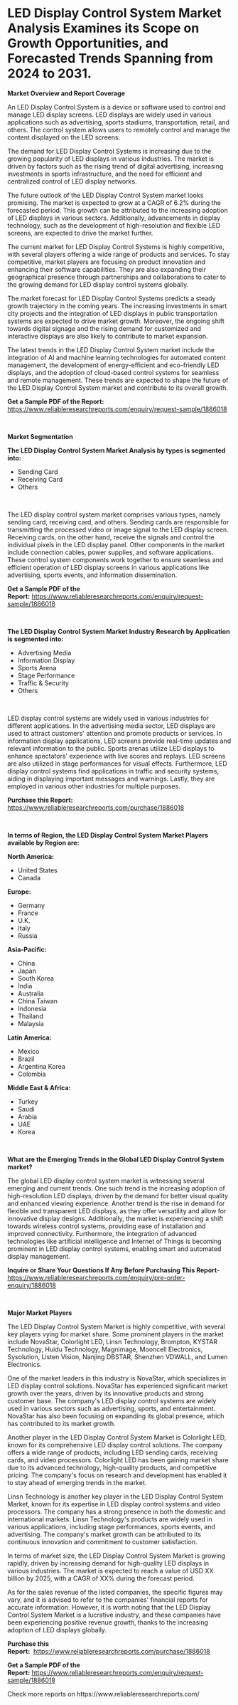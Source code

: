 <p><h1>LED Display Control System Market Analysis Examines its Scope on Growth Opportunities, and Forecasted Trends Spanning from 2024 to 2031.</h1></p><p><strong>Market Overview and Report Coverage</strong></p>
<p><p>An LED Display Control System is a device or software used to control and manage LED display screens. LED displays are widely used in various applications such as advertising, sports stadiums, transportation, retail, and others. The control system allows users to remotely control and manage the content displayed on the LED screens.</p><p>The demand for LED Display Control Systems is increasing due to the growing popularity of LED displays in various industries. The market is driven by factors such as the rising trend of digital advertising, increasing investments in sports infrastructure, and the need for efficient and centralized control of LED display networks.</p><p>The future outlook of the LED Display Control System market looks promising. The market is expected to grow at a CAGR of 6.2% during the forecasted period. This growth can be attributed to the increasing adoption of LED displays in various sectors. Additionally, advancements in display technology, such as the development of high-resolution and flexible LED screens, are expected to drive the market further.</p><p>The current market for LED Display Control Systems is highly competitive, with several players offering a wide range of products and services. To stay competitive, market players are focusing on product innovation and enhancing their software capabilities. They are also expanding their geographical presence through partnerships and collaborations to cater to the growing demand for LED display control systems globally.</p><p>The market forecast for LED Display Control Systems predicts a steady growth trajectory in the coming years. The increasing investments in smart city projects and the integration of LED displays in public transportation systems are expected to drive market growth. Moreover, the ongoing shift towards digital signage and the rising demand for customized and interactive displays are also likely to contribute to market expansion.</p><p>The latest trends in the LED Display Control System market include the integration of AI and machine learning technologies for automated content management, the development of energy-efficient and eco-friendly LED displays, and the adoption of cloud-based control systems for seamless and remote management. These trends are expected to shape the future of the LED Display Control System market and contribute to its overall growth.</p></p>
<p><strong>Get a Sample PDF of the Report:</strong> <a href="https://www.reliableresearchreports.com/enquiry/request-sample/1886018">https://www.reliableresearchreports.com/enquiry/request-sample/1886018</a></p>
<p>&nbsp;</p>
<p><strong>Market Segmentation</strong></p>
<p><strong>The LED Display Control System Market Analysis by types is segmented into:</strong></p>
<p><ul><li>Sending Card</li><li>Receiving Card</li><li>Others</li></ul></p>
<p>&nbsp;</p>
<p><p>The LED display control system market comprises various types, namely sending card, receiving card, and others. Sending cards are responsible for transmitting the processed video or image signal to the LED display screen. Receiving cards, on the other hand, receive the signals and control the individual pixels in the LED display panel. Other components in the market include connection cables, power supplies, and software applications. These control system components work together to ensure seamless and efficient operation of LED display screens in various applications like advertising, sports events, and information dissemination.</p></p>
<p><strong>Get a Sample PDF of the Report:</strong>&nbsp;<a href="https://www.reliableresearchreports.com/enquiry/request-sample/1886018">https://www.reliableresearchreports.com/enquiry/request-sample/1886018</a></p>
<p>&nbsp;</p>
<p><strong>The LED Display Control System Market Industry Research by Application is segmented into:</strong></p>
<p><ul><li>Advertising Media</li><li>Information Display</li><li>Sports Arena</li><li>Stage Performance</li><li>Traffic & Security</li><li>Others</li></ul></p>
<p>&nbsp;</p>
<p><p>LED display control systems are widely used in various industries for different applications. In the advertising media sector, LED displays are used to attract customers' attention and promote products or services. In information display applications, LED screens provide real-time updates and relevant information to the public. Sports arenas utilize LED displays to enhance spectators' experience with live scores and replays. LED screens are also utilized in stage performances for visual effects. Furthermore, LED display control systems find applications in traffic and security systems, aiding in displaying important messages and warnings. Lastly, they are employed in various other industries for multiple purposes.</p></p>
<p><strong>Purchase this Report:</strong>&nbsp; <a href="https://www.reliableresearchreports.com/purchase/1886018">https://www.reliableresearchreports.com/purchase/1886018</a></p>
<p>&nbsp;</p>
<p><strong>In terms of Region, the LED Display Control System Market Players available by Region are:</strong></p>
<p>
    <p> <strong> North America: </strong>
        <ul>
            <li>United States</li>
            <li>Canada</li>
        </ul>
        </p> 
    <p> <strong> Europe: </strong>
        <ul>
            <li>Germany</li>
            <li>France</li>
            <li>U.K.</li>
            <li>Italy</li>
            <li>Russia</li>
        </ul>
        </p> 
    <p> <strong> Asia-Pacific: </strong>
        <ul>
            <li>China</li>
            <li>Japan</li>
            <li>South Korea</li>
            <li>India</li>
            <li>Australia</li>
            <li>China Taiwan</li>
            <li>Indonesia</li>
            <li>Thailand</li>
            <li>Malaysia</li>
        </ul>
        </p> 
    <p> <strong> Latin America: </strong>
        <ul>
            <li>Mexico</li>
            <li>Brazil</li>
            <li>Argentina Korea</li>
            <li>Colombia</li>
        </ul>
        </p> 
    <p> <strong> Middle East & Africa: </strong>
        <ul>
            <li>Turkey</li>
            <li>Saudi</li>
            <li>Arabia</li>
            <li>UAE</li>
            <li>Korea</li>
        </ul>
    </p>
    </p>
<p>&nbsp;</p>
<p><strong>What are the Emerging Trends in the Global LED Display Control System market?</strong></p>
<p><p>The global LED display control system market is witnessing several emerging and current trends. One such trend is the increasing adoption of high-resolution LED displays, driven by the demand for better visual quality and enhanced viewing experience. Another trend is the rise in demand for flexible and transparent LED displays, as they offer versatility and allow for innovative display designs. Additionally, the market is experiencing a shift towards wireless control systems, providing ease of installation and improved connectivity. Furthermore, the integration of advanced technologies like artificial intelligence and Internet of Things is becoming prominent in LED display control systems, enabling smart and automated display management.</p></p>
<p><strong>Inquire or Share Your Questions If Any Before Purchasing This Report</strong>- <a href="https://www.reliableresearchreports.com/enquiry/pre-order-enquiry/1886018">https://www.reliableresearchreports.com/enquiry/pre-order-enquiry/1886018</a></p>
<p>&nbsp;</p>
<p><strong>Major Market Players</strong></p>
<p><p>The LED Display Control System Market is highly competitive, with several key players vying for market share. Some prominent players in the market include NovaStar, Colorlight LED, Linsn Technology, Brompton, KYSTAR Technology, Huidu Technology, Magnimage, Mooncell Electronics, Sysolution, Listen Vision, Nanjing DBSTAR, Shenzhen VDWALL, and Lumen Electronics. </p><p>One of the market leaders in this industry is NovaStar, which specializes in LED display control solutions. NovaStar has experienced significant market growth over the years, driven by its innovative products and strong customer base. The company's LED display control systems are widely used in various sectors such as advertising, sports, and entertainment. NovaStar has also been focusing on expanding its global presence, which has contributed to its market growth.</p><p>Another player in the LED Display Control System Market is Colorlight LED, known for its comprehensive LED display control solutions. The company offers a wide range of products, including LED sending cards, receiving cards, and video processors. Colorlight LED has been gaining market share due to its advanced technology, high-quality products, and competitive pricing. The company's focus on research and development has enabled it to stay ahead of emerging trends in the market.</p><p>Linsn Technology is another key player in the LED Display Control System Market, known for its expertise in LED display control systems and video processors. The company has a strong presence in both the domestic and international markets. Linsn Technology's products are widely used in various applications, including stage performances, sports events, and advertising. The company's market growth can be attributed to its continuous innovation and commitment to customer satisfaction.</p><p>In terms of market size, the LED Display Control System Market is growing rapidly, driven by increasing demand for high-quality LED displays in various industries. The market is expected to reach a value of USD XX billion by 2025, with a CAGR of XX% during the forecast period.</p><p>As for the sales revenue of the listed companies, the specific figures may vary, and it is advised to refer to the companies' financial reports for accurate information. However, it is worth noting that the LED Display Control System Market is a lucrative industry, and these companies have been experiencing positive revenue growth, thanks to the increasing adoption of LED displays globally.</p></p>
<p><strong>Purchase this Report:</strong>&nbsp;&nbsp;<a href="https://www.reliableresearchreports.com/purchase/1886018">https://www.reliableresearchreports.com/purchase/1886018</a></p>
<p></p>
<p><strong>Get a Sample PDF of the Report:</strong>&nbsp;<a href="https://www.reliableresearchreports.com/enquiry/request-sample/1886018">https://www.reliableresearchreports.com/enquiry/request-sample/1886018</a></p>
<p>Check more reports on https://www.reliableresearchreports.com/</p>